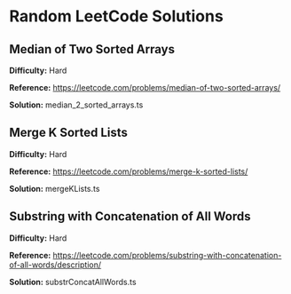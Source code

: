 # Random LeetCode Solutions

## Median of Two Sorted Arrays

**Difficulty:** Hard

**Reference:** https://leetcode.com/problems/median-of-two-sorted-arrays/

**Solution:** median_2_sorted_arrays.ts

## Merge K Sorted Lists

**Difficulty:** Hard

**Reference:** https://leetcode.com/problems/merge-k-sorted-lists/

**Solution:** mergeKLists.ts

## Substring with Concatenation of All Words

**Difficulty:** Hard

**Reference:** https://leetcode.com/problems/substring-with-concatenation-of-all-words/description/

**Solution:** substrConcatAllWords.ts


